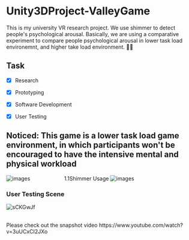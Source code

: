 # Unity3DProject-ValleyGame
This is my university VR research project. We use shimmer to detect people's psychological arousal. Basically, we are using a comparative experiment to compare people psychological arousal in lower task load environemnt, and higher take load environment. 🥳🥳 <br/>
## Task 
- [x] Research 
- [x] Prototyping 
- [x] Software Development 
- [x] User Testing 


## Noticed: This game is a lower task load game environment, in which participants won't be encouraged to have the intensive mental and physical workload 
![images](https://user-images.githubusercontent.com/42711913/69894242-c0c6c500-1368-11ea-9192-bf535e1b4ef9.jpeg)
 &nbsp;&nbsp; &nbsp;&nbsp;&nbsp;&nbsp;&nbsp;&nbsp;&nbsp; &nbsp;&nbsp; &nbsp;&nbsp;&nbsp;&nbsp;&nbsp;&nbsp;&nbsp; 
1.1Shimmer Usage 
![images](https://user-images.githubusercontent.com/42711913/69894256-ee137300-1368-11ea-94de-f0c4a3840c3d.png)
### User Testing Scene 
![sCKGwJf](https://user-images.githubusercontent.com/42711913/69894328-09cb4900-136a-11ea-8ae9-f2a8a94dc127.png)

<br/>
Please check out the snapshot video https://www.youtube.com/watch?v=3uUCxCI2JXo
